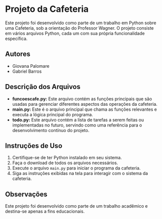 # Projeto da Cafeteria

Este projeto foi desenvolvido como parte de um trabalho em Python sobre uma Cafeteria, sob a orientação do Professor Wagner. O projeto consiste em vários arquivos Python, cada um com sua própria funcionalidade específica.

## Autores

- Giovana Palomare
- Gabriel Barros

## Descrição dos Arquivos

- **funcoescafe.py:** Este arquivo contém as funções principais que são usadas para gerenciar diferentes aspectos das operações da cafeteria.
- **main.py:** Este é o arquivo principal que chama as funções relevantes e executa a lógica principal do programa.
- **todo.py:** Este arquivo contém a lista de tarefas a serem feitas ou implementadas no futuro, servindo como uma referência para o desenvolvimento contínuo do projeto.

## Instruções de Uso

1. Certifique-se de ter Python instalado em seu sistema.
2. Faça o download de todos os arquivos necessários.
3. Execute o arquivo `main.py` para iniciar o programa da cafeteria.
4. Siga as instruções exibidas na tela para interagir com o sistema da cafeteria.

## Observações

Este projeto foi desenvolvido como parte de um trabalho acadêmico e destina-se apenas a fins educacionais.
